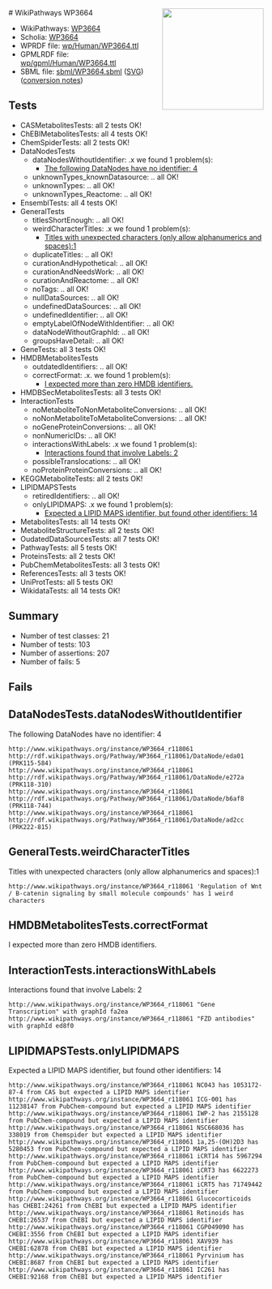 <img style="float: right; width: 200px" src="../logo.png" />
# WikiPathways WP3664

* WikiPathways: [WP3664](https://identifiers.org/wikipathways:WP3664)
* Scholia: [WP3664](https://scholia.toolforge.org/wikipathways/WP3664)
* WPRDF file: [wp/Human/WP3664.ttl](../wp/Human/WP3664.ttl)
* GPMLRDF file: [wp/gpml/Human/WP3664.ttl](../wp/gpml/Human/WP3664.ttl)
* SBML file: [sbml/WP3664.sbml](../sbml/WP3664.sbml) ([SVG](../sbml/WP3664.svg)) ([conversion notes](../sbml/WP3664.txt))

## Tests
* CASMetabolitesTests: all 2 tests OK!
* ChEBIMetabolitesTests: all 4 tests OK!
* ChemSpiderTests: all 2 tests OK!
* DataNodesTests
    * dataNodesWithoutIdentifier: .x we found 1 problem(s):
        * [The following DataNodes have no identifier: 4](#d2d32fa3)
    * unknownTypes_knownDatasource: .. all OK!
    * unknownTypes: .. all OK!
    * unknownTypes_Reactome: .. all OK!
* EnsemblTests: all 4 tests OK!
* GeneralTests
    * titlesShortEnough: .. all OK!
    * weirdCharacterTitles: .x we found 1 problem(s):
        * [Titles with unexpected characters (only allow alphanumerics and spaces):1](#fda87b3f)
    * duplicateTitles: .. all OK!
    * curationAndHypothetical: .. all OK!
    * curationAndNeedsWork: .. all OK!
    * curationAndReactome: .. all OK!
    * noTags: .. all OK!
    * nullDataSources: .. all OK!
    * undefinedDataSources: .. all OK!
    * undefinedIdentifier: .. all OK!
    * emptyLabelOfNodeWithIdentifier: .. all OK!
    * dataNodeWithoutGraphId: .. all OK!
    * groupsHaveDetail: .. all OK!
* GeneTests: all 3 tests OK!
* HMDBMetabolitesTests
    * outdatedIdentifiers: .. all OK!
    * correctFormat: .x. we found 1 problem(s):
        * [I expected more than zero HMDB identifiers.](#ad154c1e)
* HMDBSecMetabolitesTests: all 3 tests OK!
* InteractionTests
    * noMetaboliteToNonMetaboliteConversions: .. all OK!
    * noNonMetaboliteToMetaboliteConversions: .. all OK!
    * noGeneProteinConversions: .. all OK!
    * nonNumericIDs: .. all OK!
    * interactionsWithLabels: .x we found 1 problem(s):
        * [Interactions found that involve Labels: 2](#630d2679)
    * possibleTranslocations: .. all OK!
    * noProteinProteinConversions: .. all OK!
* KEGGMetaboliteTests: all 2 tests OK!
* LIPIDMAPSTests
    * retiredIdentifiers: .. all OK!
    * onlyLIPIDMAPS: .x we found 1 problem(s):
        * [Expected a LIPID MAPS identifier, but found other identifiers: 14](#d0bfb67c)
* MetabolitesTests: all 14 tests OK!
* MetaboliteStructureTests: all 2 tests OK!
* OudatedDataSourcesTests: all 7 tests OK!
* PathwayTests: all 5 tests OK!
* ProteinsTests: all 2 tests OK!
* PubChemMetabolitesTests: all 3 tests OK!
* ReferencesTests: all 3 tests OK!
* UniProtTests: all 5 tests OK!
* WikidataTests: all 14 tests OK!


## Summary

* Number of test classes: 21
* Number of tests: 103
* Number of assertions: 207
* Number of fails: 5

## Fails

<a name="d2d32fa3" />

## DataNodesTests.dataNodesWithoutIdentifier

The following DataNodes have no identifier: 4
```
http://www.wikipathways.org/instance/WP3664_r118061 http://rdf.wikipathways.org/Pathway/WP3664_r118061/DataNode/eda01 (PRK115-584)
http://www.wikipathways.org/instance/WP3664_r118061 http://rdf.wikipathways.org/Pathway/WP3664_r118061/DataNode/e272a (PRK118-310)
http://www.wikipathways.org/instance/WP3664_r118061 http://rdf.wikipathways.org/Pathway/WP3664_r118061/DataNode/b6af8 (PRK118-744)
http://www.wikipathways.org/instance/WP3664_r118061 http://rdf.wikipathways.org/Pathway/WP3664_r118061/DataNode/ad2cc (PRK222-815)
```

<a name="fda87b3f" />

## GeneralTests.weirdCharacterTitles

Titles with unexpected characters (only allow alphanumerics and spaces):1
```
http://www.wikipathways.org/instance/WP3664_r118061 'Regulation of Wnt / B-catenin signaling by small molecule compounds' has 1 weird characters
```

<a name="ad154c1e" />

## HMDBMetabolitesTests.correctFormat

I expected more than zero HMDB identifiers.
<a name="630d2679" />

## InteractionTests.interactionsWithLabels

Interactions found that involve Labels: 2
```
http://www.wikipathways.org/instance/WP3664_r118061 "Gene Transcription" with graphId fa2ea
http://www.wikipathways.org/instance/WP3664_r118061 "FZD antibodies" with graphId ed8f0
```

<a name="d0bfb67c" />

## LIPIDMAPSTests.onlyLIPIDMAPS

Expected a LIPID MAPS identifier, but found other identifiers: 14
```
http://www.wikipathways.org/instance/WP3664_r118061 NC043 has 1053172-87-4 from CAS but expected a LIPID MAPS identifier
http://www.wikipathways.org/instance/WP3664_r118061 ICG-001 has 11238147 from PubChem-compound but expected a LIPID MAPS identifier
http://www.wikipathways.org/instance/WP3664_r118061 IWP-2 has 2155128 from PubChem-compound but expected a LIPID MAPS identifier
http://www.wikipathways.org/instance/WP3664_r118061 NSC668036 has 338019 from Chemspider but expected a LIPID MAPS identifier
http://www.wikipathways.org/instance/WP3664_r118061 1a,25-(OH)2D3 has 5280453 from PubChem-compound but expected a LIPID MAPS identifier
http://www.wikipathways.org/instance/WP3664_r118061 iCRT14 has 5967294 from PubChem-compound but expected a LIPID MAPS identifier
http://www.wikipathways.org/instance/WP3664_r118061 iCRT3 has 6622273 from PubChem-compound but expected a LIPID MAPS identifier
http://www.wikipathways.org/instance/WP3664_r118061 iCRT5 has 71749442 from PubChem-compound but expected a LIPID MAPS identifier
http://www.wikipathways.org/instance/WP3664_r118061 Glucocorticoids has CHEBI:24261 from ChEBI but expected a LIPID MAPS identifier
http://www.wikipathways.org/instance/WP3664_r118061 Retinoids has CHEBI:26537 from ChEBI but expected a LIPID MAPS identifier
http://www.wikipathways.org/instance/WP3664_r118061 CGP049090 has CHEBI:3556 from ChEBI but expected a LIPID MAPS identifier
http://www.wikipathways.org/instance/WP3664_r118061 XAV939 has CHEBI:62878 from ChEBI but expected a LIPID MAPS identifier
http://www.wikipathways.org/instance/WP3664_r118061 Pyrvinium has CHEBI:8687 from ChEBI but expected a LIPID MAPS identifier
http://www.wikipathways.org/instance/WP3664_r118061 IC261 has CHEBI:92168 from ChEBI but expected a LIPID MAPS identifier
```

